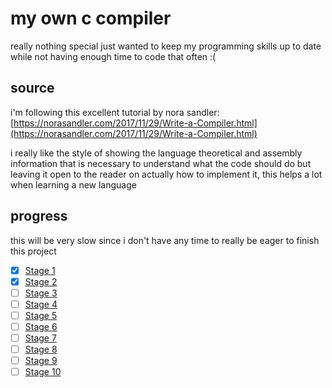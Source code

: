 # my own c compiler

really nothing special just wanted to keep my programming skills up to date while not having enough time to code that often :(

## source 

i'm following this excellent tutorial by nora sandler: [https://norasandler.com/2017/11/29/Write-a-Compiler.html](https://norasandler.com/2017/11/29/Write-a-Compiler.html)

i really like the style of showing the language theoretical and assembly information that is necessary to understand what the code should do but leaving it open to the reader on actually how to implement it, this helps a lot when learning a new language

## progress

this will be very slow since i don't have any time to really be eager to finish this project

- [x] [Stage 1](https://norasandler.com/2017/11/29/Write-a-Compiler.html)
- [x] [Stage 2](https://norasandler.com/2017/12/05/Write-a-Compiler-2.html)
- [ ] [Stage 3](https://norasandler.com/2017/12/15/Write-a-Compiler-3.html)
- [ ] [Stage 4](https://norasandler.com/2017/12/28/Write-a-Compiler-4.html)
- [ ] [Stage 5](https://norasandler.com/2018/01/08/Write-a-Compiler-5.html)
- [ ] [Stage 6](https://norasandler.com/2018/02/25/Write-a-Compiler-6.html)
- [ ] [Stage 7](https://norasandler.com/2018/03/14/Write-a-Compiler-7.html)
- [ ] [Stage 8](https://norasandler.com/2018/04/10/Write-a-Compiler-8.html)
- [ ] [Stage 9](https://norasandler.com/2018/06/27/Write-a-Compiler-9.html)
- [ ] [Stage 10](https://norasandler.com/2019/02/18/Write-a-Compiler-10.html)
